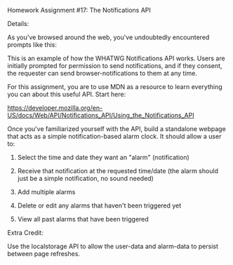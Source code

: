 Homework Assignment #17: The Notifications API


Details:
 
As you've browsed around the web, you've undoubtedly encountered prompts like this:



This is an example of how the WHATWG Notifications API works. Users are initially prompted for permission to send notifications, and if they consent, the requester can send browser-notifications to them at any time.

For this assignment, you are to use MDN as a resource to learn everything you can about this useful API. Start here:

https://developer.mozilla.org/en-US/docs/Web/API/Notifications_API/Using_the_Notifications_API

Once you've familiarized yourself with the API, build a standalone webpage that acts as a simple notification-based alarm clock. It should allow a user to:

1. Select the time and date they want an "alarm" (notification)

2. Receive that notification at the requested time/date (the alarm should just be a simple notification, no sound needed)

3. Add multiple alarms

4. Delete or edit any alarms that haven't been triggered yet

5. View all past alarms that have been triggered


Extra Credit:

Use the localstorage API to allow the user-data and alarm-data to persist between page refreshes.